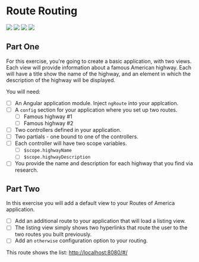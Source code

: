 # Route Routing

![](https://img.shields.io/badge/data-static_json-lightgrey.svg)
![](https://img.shields.io/badge/template-angular-red.svg)
![](https://img.shields.io/badge/css_framework-bootstrap-5F2C7C.svg)
![](https://img.shields.io/badge/mvp-in_progress-yellow.svg)

## Part One 

For this exercise, you're going to create a basic application, with two views. Each view will provide information about a famous American highway. Each will have a title show the name of the highway, and an element in which the description of the highway will be displayed.

You will need:

- [ ] An Angular application module. Inject `ngRoute` into your applcation.
- [ ] A `config` section for your application where you set up two routes.
    - [ ] Famous highway #1
    - [ ] Famous highway #2
- [ ] Two controllers defined in your application.
- [ ] Two partials - one bound to one of the controllers.
- [ ] Each controller will have two scope variables.
    - [ ] `$scope.highwayName`
    - [ ] `$scope.highwayDescription`
- [ ] You provide the name and description for each highway that you find via research.

## Part Two

In this exercise you will add a default view to your Routes of America application.

- [ ] Add an additional route to your application that will load a listing view.
- [ ] The listing view simply shows two hyperlinks that route the user to the two routes you built previously.
- [ ] Add an `otherwise` configuration option to your routing.

This route shows the list: [http://localhost:8080/#/](http://localhost:8080/#/)
